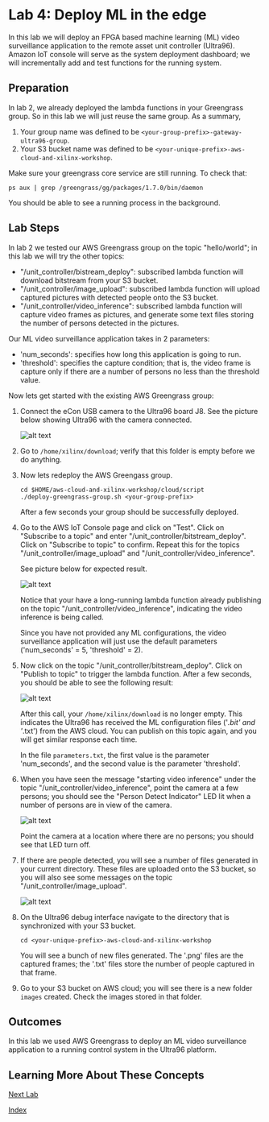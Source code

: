 # Lab 4: Deploy ML in the edge

In this lab we will deploy an FPGA based machine learning (ML) video 
surveillance application to the remote asset unit controller (Ultra96).
Amazon IoT console will serve as the system deployment dashboard; we will
 incrementally add and test functions for the running system.

## Preparation

In lab 2, we already deployed the lambda functions in your Greengrass group. 
So in this lab we will just reuse the same group.
As a summary,

1. Your group name was defined to be `<your-group-prefix>-gateway-ultra96-group`.
2. Your S3 bucket name was defined to be `<your-unique-prefix>-aws-cloud-and-xilinx-workshop`.

Make sure your greengrass core service are still running. To check that:

```shell
ps aux | grep /greengrass/gg/packages/1.7.0/bin/daemon
```

You should be able to see a running process in the background.

## Lab Steps
In lab 2 we tested our AWS Greengrass group on the topic "hello/world"; in this
lab we will try the other topics: 

* "/unit_controller/bistream_deploy": subscribed lambda function will download 
bitstream from your S3 bucket.
* "/unit_controller/image_upload": subscribed lambda function will upload 
captured pictures with detected people onto the S3 bucket.
* "/unit_controller/video_inference": subscribed lambda function will capture
video frames as pictures, and generate some text files storing the number of 
persons detected in the pictures.

Our ML video surveillance application takes in 2 parameters:

* 'num_seconds': specifies how long this application is going to run.
* 'threshold': specifies the capture condition; that is, the video frame is 
capture only if there are a number of persons no less than the threshold value.

Now lets get started with the existing AWS Greengrass group:

1. Connect the eCon USB camera to the Ultra96 board J8.  See the picture below 
showing Ultra96 with the camera connected.

   ![alt text](images/Ultra96_WithCamera.jpg?raw=true "Ultra96 with USB Camera")

2. Go to `/home/xilinx/download`; verify that this folder is empty before we 
   do anything.

3. Now lets redeploy the AWS Greengass group.

   ```shell
   cd $HOME/aws-cloud-and-xilinx-workshop/cloud/script
   ./deploy-greengrass-group.sh <your-group-prefix>
   ```

   After a few seconds your group should be successfully deployed.

4. Go to the AWS IoT Console page and click on "Test". Click on 
"Subscribe to a topic" and enter "/unit_controller/bitstream_deploy". Click on
"Subscribe to topic" to confirm. Repeat this for the topics 
"/unit_controller/image_upload" and "/unit_controller/video_inference".

   See picture below for expected result.

   ![alt text](images/Subscribe_Video_Inference.PNG)

   Notice that your have a long-running lambda function already publishing
   on the topic "/unit_controller/video_inference", indicating the video 
   inference is being called. 
   
   Since you have not provided any ML 
   configurations, the video surveillance application will just use the default
   parameters ('num_seconds' = 5, 'threshold' = 2).

5. Now click on the topic "/unit_controller/bitstream_deploy". Click on 
"Publish to topic" to trigger the lambda function. After a few seconds, you 
should be able to see the following result:

   ![alt text](images/Publish_Bitstream_Deploy.PNG)

   After this call, your `/home/xilinx/download` is no longer empty.
   This indicates the Ultra96 has received the ML configuration files 
   ('*.bit' and '*.txt') from the AWS cloud. 
   You can publish on this topic again, and you will get similar response 
   each time.
   
   In the file `parameters.txt`, the first value is the parameter 
   'num_seconds', and the second value is the parameter 'threshold'.

6. When you have seen the message "starting video inference" under the topic 
"/unit_controller/video_inference", point the camera at a few persons; 
you should see the "Person Detect Indicator" LED lit when a number of 
persons are in view of the camera. 

   ![alt text](images/Ultra96_LED_Configuration.PNG?raw=true "Ultra96 User LED Definitions")

   Point the camera at a location where there are no persons; you should see 
that LED turn off.

7. If there are people detected, you will see a number of files generated in 
your current directory. These files are uploaded onto the S3 bucket, so
you will also see some messages on the topic "/unit_controller/image_upload".

   ![alt text](images/Publish_Image_Upload.PNG)

8. On the Ultra96 debug interface navigate to the directory that is 
synchronized with your S3 bucket.

   ```shell
   cd <your-unique-prefix>-aws-cloud-and-xilinx-workshop
   ```

   You will see a bunch of new files generated. The 
   '<epoch-time>.png' files are the captured frames; the '<epoch-time>.txt'
   files store the number of people captured in that frame.

9. Go to your S3 bucket on AWS cloud; you will see there is a new folder 
`images` created. Check the images stored in that folder.


## Outcomes
In this lab we used AWS Greengrass to deploy an ML video 
surveillance application to a running control system in the Ultra96 platform. 

## Learning More About These Concepts

[Next Lab](./Lab5.md)

[Index](./README.md)


